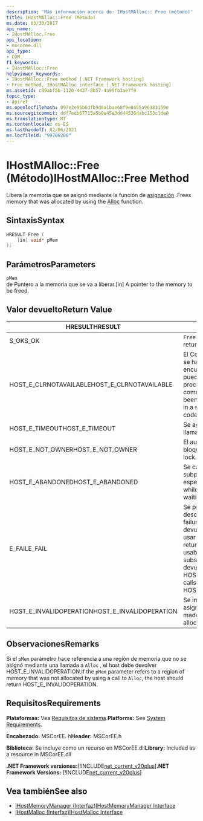 ```yaml
---
description: 'Más información acerca de: IHostMAlloc:: Free (método)'
title: IHostMAlloc::Free (Método)
ms.date: 03/30/2017
api_name:
- IHostMAlloc.Free
api_location:
- mscoree.dll
api_type:
- COM
f1_keywords:
- IHostMAlloc::Free
helpviewer_keywords:
- IHostMAlloc::Free method [.NET Framework hosting]
- Free method, IHostMAlloc interface [.NET Framework hosting]
ms.assetid: c89abf5b-1120-4437-8b57-4a99fb3ae7f9
topic_type:
- apiref
ms.openlocfilehash: 097e2e95b6dfb9d6a1bae68f9e0455a96383159e
ms.sourcegitcommit: ddf7edb67715a5b9a45e3dd44536dabc153c1de0
ms.translationtype: MT
ms.contentlocale: es-ES
ms.lasthandoff: 02/06/2021
ms.locfileid: "99708208"
---
```

# <a name="ihostmallocfree-method"></a><span data-ttu-id="4b345-103">IHostMAlloc::Free (Método)</span><span class="sxs-lookup"><span data-stu-id="4b345-103">IHostMAlloc::Free Method</span></span>

<span data-ttu-id="4b345-104">Libera la memoria que se asignó mediante la función de [asignación](ihostmalloc-alloc-method.md) .</span><span class="sxs-lookup"><span data-stu-id="4b345-104">Frees memory that was allocated by using the [Alloc](ihostmalloc-alloc-method.md) function.</span></span>  
  
## <a name="syntax"></a><span data-ttu-id="4b345-105">Sintaxis</span><span class="sxs-lookup"><span data-stu-id="4b345-105">Syntax</span></span>  
  
```cpp  
HRESULT Free (  
    [in] void* pMem  
);  
```  
  
## <a name="parameters"></a><span data-ttu-id="4b345-106">Parámetros</span><span class="sxs-lookup"><span data-stu-id="4b345-106">Parameters</span></span>  

 `pMem`  
 <span data-ttu-id="4b345-107">de Puntero a la memoria que se va a liberar.</span><span class="sxs-lookup"><span data-stu-id="4b345-107">[in] A pointer to the memory to be freed.</span></span>  
  
## <a name="return-value"></a><span data-ttu-id="4b345-108">Valor devuelto</span><span class="sxs-lookup"><span data-stu-id="4b345-108">Return Value</span></span>  
  
|<span data-ttu-id="4b345-109">HRESULT</span><span class="sxs-lookup"><span data-stu-id="4b345-109">HRESULT</span></span>|<span data-ttu-id="4b345-110">Descripción</span><span class="sxs-lookup"><span data-stu-id="4b345-110">Description</span></span>|  
|-------------|-----------------|  
|<span data-ttu-id="4b345-111">S_OK</span><span class="sxs-lookup"><span data-stu-id="4b345-111">S_OK</span></span>|<span data-ttu-id="4b345-112">`Free` se devolvió correctamente.</span><span class="sxs-lookup"><span data-stu-id="4b345-112">`Free` returned successfully.</span></span>|  
|<span data-ttu-id="4b345-113">HOST_E_CLRNOTAVAILABLE</span><span class="sxs-lookup"><span data-stu-id="4b345-113">HOST_E_CLRNOTAVAILABLE</span></span>|<span data-ttu-id="4b345-114">El Common Language Runtime (CLR) no se ha cargado en un proceso o el CLR se encuentra en un estado en el que no puede ejecutar código administrado ni procesar la llamada correctamente.</span><span class="sxs-lookup"><span data-stu-id="4b345-114">The common language runtime (CLR) has not been loaded into a process, or the CLR is in a state in which it cannot run managed code or process the call successfully.</span></span>|  
|<span data-ttu-id="4b345-115">HOST_E_TIMEOUT</span><span class="sxs-lookup"><span data-stu-id="4b345-115">HOST_E_TIMEOUT</span></span>|<span data-ttu-id="4b345-116">Se agotó el tiempo de espera de la llamada.</span><span class="sxs-lookup"><span data-stu-id="4b345-116">The call timed out.</span></span>|  
|<span data-ttu-id="4b345-117">HOST_E_NOT_OWNER</span><span class="sxs-lookup"><span data-stu-id="4b345-117">HOST_E_NOT_OWNER</span></span>|<span data-ttu-id="4b345-118">El autor de la llamada no posee el bloqueo.</span><span class="sxs-lookup"><span data-stu-id="4b345-118">The caller does not own the lock.</span></span>|  
|<span data-ttu-id="4b345-119">HOST_E_ABANDONED</span><span class="sxs-lookup"><span data-stu-id="4b345-119">HOST_E_ABANDONED</span></span>|<span data-ttu-id="4b345-120">Se canceló un evento mientras un subproceso o fibra bloqueados estaba esperando en él.</span><span class="sxs-lookup"><span data-stu-id="4b345-120">An event was canceled while a blocked thread or fiber was waiting on it.</span></span>|  
|<span data-ttu-id="4b345-121">E_FAIL</span><span class="sxs-lookup"><span data-stu-id="4b345-121">E_FAIL</span></span>|<span data-ttu-id="4b345-122">Se produjo un error grave desconocido.</span><span class="sxs-lookup"><span data-stu-id="4b345-122">An unknown catastrophic failure occurred.</span></span> <span data-ttu-id="4b345-123">Cuando un método devuelve E_FAIL, CLR ya no se puede usar en el proceso.</span><span class="sxs-lookup"><span data-stu-id="4b345-123">When a method returns E_FAIL, the CLR is no longer usable within the process.</span></span> <span data-ttu-id="4b345-124">Las llamadas subsiguientes a métodos de hospedaje devuelven HOST_E_CLRNOTAVAILABLE.</span><span class="sxs-lookup"><span data-stu-id="4b345-124">Subsequent calls to hosting methods return HOST_E_CLRNOTAVAILABLE.</span></span>|  
|<span data-ttu-id="4b345-125">HOST_E_INVALIDOPERATION</span><span class="sxs-lookup"><span data-stu-id="4b345-125">HOST_E_INVALIDOPERATION</span></span>|<span data-ttu-id="4b345-126">Se intentó liberar memoria que no se asignó a través del host.</span><span class="sxs-lookup"><span data-stu-id="4b345-126">An attempt was made to free memory that was not allocated through the host.</span></span>|  
  
## <a name="remarks"></a><span data-ttu-id="4b345-127">Observaciones</span><span class="sxs-lookup"><span data-stu-id="4b345-127">Remarks</span></span>  

 <span data-ttu-id="4b345-128">Si el `pMem` parámetro hace referencia a una región de memoria que no se asignó mediante una llamada a `Alloc` , el host debe devolver HOST_E_INVALIDOPERATION.</span><span class="sxs-lookup"><span data-stu-id="4b345-128">If the `pMem` parameter refers to a region of memory that was not allocated by using a call to `Alloc`, the host should return HOST_E_INVALIDOPERATION.</span></span>  
  
## <a name="requirements"></a><span data-ttu-id="4b345-129">Requisitos</span><span class="sxs-lookup"><span data-stu-id="4b345-129">Requirements</span></span>  

 <span data-ttu-id="4b345-130">**Plataformas:** Vea [Requisitos de sistema](../../get-started/system-requirements.md).</span><span class="sxs-lookup"><span data-stu-id="4b345-130">**Platforms:** See [System Requirements](../../get-started/system-requirements.md).</span></span>  
  
 <span data-ttu-id="4b345-131">**Encabezado:** MSCorEE. h</span><span class="sxs-lookup"><span data-stu-id="4b345-131">**Header:** MSCorEE.h</span></span>  
  
 <span data-ttu-id="4b345-132">**Biblioteca:** Se incluye como un recurso en MSCorEE.dll</span><span class="sxs-lookup"><span data-stu-id="4b345-132">**Library:** Included as a resource in MSCorEE.dll</span></span>  
  
 <span data-ttu-id="4b345-133">**.NET Framework versiones:**[!INCLUDE[net_current_v20plus](../../../../includes/net-current-v20plus-md.md)]</span><span class="sxs-lookup"><span data-stu-id="4b345-133">**.NET Framework Versions:** [!INCLUDE[net_current_v20plus](../../../../includes/net-current-v20plus-md.md)]</span></span>  
  
## <a name="see-also"></a><span data-ttu-id="4b345-134">Vea también</span><span class="sxs-lookup"><span data-stu-id="4b345-134">See also</span></span>

- [<span data-ttu-id="4b345-135">IHostMemoryManager (Interfaz)</span><span class="sxs-lookup"><span data-stu-id="4b345-135">IHostMemoryManager Interface</span></span>](ihostmemorymanager-interface.md)
- [<span data-ttu-id="4b345-136">IHostMalloc (Interfaz)</span><span class="sxs-lookup"><span data-stu-id="4b345-136">IHostMalloc Interface</span></span>](ihostmalloc-interface.md)
